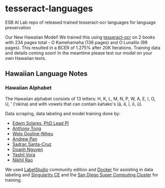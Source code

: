 # tesseract-languages
ESB AI Lab repo of released trained tesseract-ocr languages for language preservation

Our New Hawaiian Model! We trained this using [tesseract-ocr](https://github.com/tesseract-ocr/tesseract) on 2 books with 234 pages total - O Kamehameha (136 pages) and O Lunalilo (98 pages). This resulted in a BCER of 1.275% after 20K Iterations.
Training data and details coming soon! In the meantime please test our model on your own Hawaiian texts. 

## Hawaiian Language Notes
### Hawaiian Alphabet
The Hawaiian alphabet consists of 13 letters:
H, K, L, M, N, P, W, A, E, I, O, U, ʻ (ʻokina) and with vowels that can contain kahako's (ā, ē, ī, ō, ū).

Data scraping, data labeling and model training done by:
- [Edwin Solares, PhD Lead PI](http://edwinsolares.com/)
- [Anthony Tong](https://github.com/atong28)
- [Welo Gosline-Niheu](https://github.com/weloniheu)
- [Andrew Pan](https://github.com/pandrew99)
- [Sadrac Santa-Cruz](https://github.com/SadracSantacruz)
- [Doanh Nguyen](https://github.com/doanhandonly)
- [Yashil Vora](https://github.com/yashilvora19)
- [Nikhil Rao](https://github.com/nikhilitis)

We used [LabelStudio](https://labelstud.io/guide) community edition and [Docker](https://www.docker.com/) for assisting in data labeling and [Singularity CE](https://sylabs.io/docs/) and the [San Diego Super Computing Cluster](https://www.sdsc.edu/) for training.
